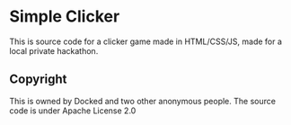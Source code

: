 # Simple Clicker
This is source code for a clicker game made in HTML/CSS/JS, made for a local private hackathon.
## Copyright
This is owned by Docked and two other anonymous people. 
The source code is under Apache License 2.0
